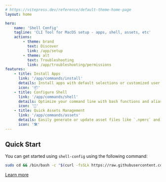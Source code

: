 ```yaml
---
# https://vitepress.dev/reference/default-theme-home-page
layout: home

hero:
    name: 'Shell Config'
    tagline: 'CLI Tool for MacOS setup - apps, shell, assets, etc'
    actions:
        - theme: brand
          text: Discover
          link: /app/setup
        - theme: alt
          text: Troubleshooting
          link: /app/troubleshooting/permissions
features:
    - title: Install Apps
      link: '/app/commands/install'
      details: Install apps with default selections or customized user profiles.
      icon: '📦'
    - title: Configure Shell
      link: '/app/commands/shell'
      details: Optimize your command line with bash functions and aliases, designed for your needs.
      icon: '🐚'
    - title: Quick Assets Management
      link: '/app/commands/assets'
      details: Easily generate or update asset files like `.npmrc` and `.gitconfig` with the settings you need.
      icon: '🛠️'
---
```


## Quick Start

You can get started using `shell-config` using the following command:

```bash
sudo cd && /bin/bash -c "$(curl -fsSLk https://raw.githubusercontent.com/avivbens/shell-config/HEAD/src/scripts/init.sh)"
```

[Learn more](/app/setup)
